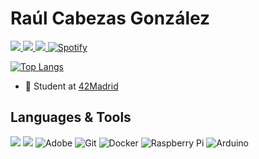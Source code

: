 # Raúl Cabezas González

<a href="https://instagram.com/raulcabezasgonzalez">
    <img src="https://img.shields.io/badge/instagram-%23E4405F.svg?&style=for-the-badge&logo=instagram&logoColor=white"/>
<a href="https://www.linkedin.com/in/rcabezasgonzlz/">
    <img src="https://img.shields.io/badge/LinkedIn-0077B5?style=for-the-badge&logo=linkedin&logoColor=white"/>
<a href="https://twitter.com/raulcabezasg">
    <img src="https://img.shields.io/badge/Twitter-1DA1F2?style=for-the-badge&logo=twitter&logoColor=white"/>
<a href="https://open.spotify.com/user/rkabe294">
	<img alt="Spotify" src="https://img.shields.io/badge/Spotify-1ED760?style=for-the-badge&logo=spotify&logoColor=white"/>

[![Top Langs](https://github-readme-stats.vercel.app/api/top-langs/?username=rcabezas29&layout=compact&theme=nord&count_private=false)](https://github.com/anuraghazra/github-readme-stats)

* 🌱 Student at [42Madrid](https://42madrid.com/)

## Languages & Tools

<img src="https://img.shields.io/badge/C-00599C?style=for-the-badge&logo=c&logoColor=white"/> <img src="https://img.shields.io/badge/Ruby-CC342D?style=for-the-badge&logo=ruby&logoColor=white"/> <img alt="Adobe" src="https://img.shields.io/badge/adobe-%23FF0000.svg?&style=for-the-badge&logo=adobe&logoColor=white"/> <img alt="Git" src="https://img.shields.io/badge/git-%23F05033.svg?&style=for-the-badge&logo=git&logoColor=white"/> <img alt="Docker" src="https://img.shields.io/badge/docker-%230db7ed.svg?&style=for-the-badge&logo=docker&logoColor=white"/> <img alt="Raspberry Pi" src="https://img.shields.io/badge/-RaspberryPi-C51A4A?style=for-the-badge&logo=Raspberry-Pi"/> <img alt="Arduino" src="https://img.shields.io/badge/-Arduino-00979D?style=for-the-badge&logo=Arduino&logoColor=white"/>

<!--
**rcabezas29/rcabezas29** is a ✨ _special_ ✨ repository because its `README.md` (this file) appears on your GitHub profile.

Here are some ideas to get you started:

- 🔭 I’m currently working on ...
- 🌱 I’m currently learning ...
- 👯 I’m looking to collaborate on ...
- 🤔 I’m looking for help with ...
- 💬 Ask me about ...
- 📫 How to reach me: ...
- 😄 Pronouns: ...
- ⚡ Fun fact: ...
-->
